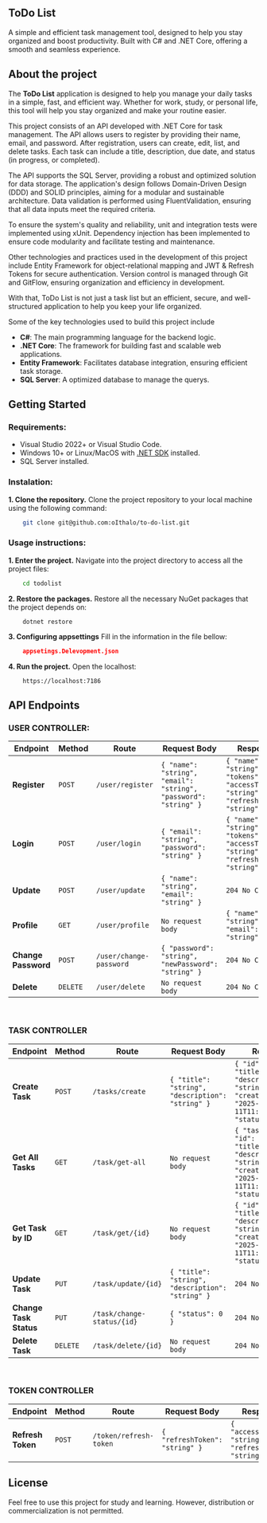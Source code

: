 ## **ToDo List**
A simple and efficient task management tool, designed to help you stay organized and boost productivity. Built with C# and .NET Core, offering a smooth and seamless experience.

## **About the project**
The **ToDo List** application is designed to help you manage your daily tasks in a simple, fast, and efficient way. Whether for work, study, or personal life, this tool will help you stay organized and make your routine easier.

This project consists of an API developed with .NET Core for task management. The API allows users to register by providing their name, email, and password. After registration, users can create, edit, list, and delete tasks. Each task can include a title, description, due date, and status (in progress, or completed).

The API supports the SQL Server, providing a robust and optimized solution for data storage. The application's design follows Domain-Driven Design (DDD) and SOLID principles, aiming for a modular and sustainable architecture. Data validation is performed using FluentValidation, ensuring that all data inputs meet the required criteria.

To ensure the system's quality and reliability, unit and integration tests were implemented using xUnit. Dependency injection has been implemented to ensure code modularity and facilitate testing and maintenance.

Other technologies and practices used in the development of this project include Entity Framework for object-relational mapping and JWT & Refresh Tokens for secure authentication. Version control is managed through Git and GitFlow, ensuring organization and efficiency in development.

With that, ToDo List is not just a task list but an efficient, secure, and well-structured application to help you keep your life organized.

Some of the key technologies used to build this project include

- **C#**: The main programming language for the backend logic.  
- **.NET Core**: The framework for building fast and scalable web applications.  
- **Entity Framework**: Facilitates database integration, ensuring efficient task storage.
- **SQL Server**: A optimized database to manage the querys.

## **Getting Started**

### **Requirements**:
- Visual Studio 2022+ or Visual Studio Code.
- Windows 10+ or Linux/MacOS with [.NET SDK](https://dotnet.microsoft.com/en-us/download/dotnet/8.0) installed.
- SQL Server installed.

### **Instalation**:
**1. Clone the repository.** Clone the project repository to your local machine using the following command:
```bash
    git clone git@github.com:oIthalo/to-do-list.git
```

### **Usage instructions**:
**1. Enter the project.** Navigate into the project directory to access all the project files:
```bash
    cd todolist
```
**2. Restore the packages.** Restore all the necessary NuGet packages that the project depends on:
```
    dotnet restore
```
**3. Configuring appsettings** Fill in the information in the file bellow:
```json
    appsetings.Delevopment.json
```
**4. Run the project.** Open the localhost:
```
    https://localhost:7186
```

## **API Endpoints**

### **USER CONTROLLER**:
| **Endpoint**         | **Method** | **Route**                         | **Request Body**                                      | **Response**                |
|----------------------|------------|-----------------------------------|------------------------------------------------------|-----------------------------|
| **Register**         | `POST`     | `/user/register`                  | `{ "name": "string", "email": "string", "password": "string" }` | `{ "name": "string", "tokens": { "accessToken": "string", "refreshToken": "string" } }` |
| **Login**            | `POST`     | `/user/login`                     | `{ "email": "string", "password": "string" }`         | `{ "name": "string", "tokens": { "accessToken": "string", "refreshToken": "string" } }` |
| **Update**           | `POST`     | `/user/update`                    | `{ "name": "string", "email": "string" }`             | `204 No Content`            |
| **Profile**          | `GET`      | `/user/profile`                   | `No request body`                                                 | `{ "name": "string", "email": "string" }` |
| **Change Password**  | `POST`     | `/user/change-password`           | `{ "password": "string", "newPassword": "string" }`   | `204 No Content`            |
| **Delete**           | `DELETE`   | `/user/delete`                    | `No request body`                                                | `204 No Content`            |

<br>

### **TASK CONTROLLER**
| **Endpoint**          | **Method** | **Route**                | **Request Body**                                      | **Response**                                               |
|-----------------------|------------|--------------------------|-------------------------------------------------------|------------------------------------------------------------|
| **Create Task**       | `POST`     | `/tasks/create`           | `{ "title": "string", "description": "string" }`      | `{ "id": "string", "title": "string", "description": "string", "createdOn": "2025-01-11T11:00:29.129Z", "status": 0 }` |
| **Get All Tasks**     | `GET`      | `/task/get-all`           | `No request body`                                                   | `{ "tasks": [ { "id": "string", "title": "string", "description": "string", "createdOn": "2025-01-11T11:02:21.133Z", "status": 0 } ] }` |
| **Get Task by ID**    | `GET`      | `/task/get/{id}`          | `No request body`                                                   | `{ "id": "string", "title": "string", "description": "string", "createdOn": "2025-01-11T11:03:30.714Z", "status": 0 }` |
| **Update Task**       | `PUT`      | `/task/update/{id}`       | `{ "title": "string", "description": "string" }`      | `204 No Content`                                           |
| **Change Task Status**| `PUT`    | `/task/change-status/{id}`| `{ "status": 0 }`                                     | `204 No Content`                                           |
| **Delete Task**       | `DELETE`   | `/task/delete/{id}`       | `No request body`                                                   | `204 No Content`                                           |

<br>

### **TOKEN CONTROLLER**
| **Endpoint**        | **Method** | **Route**               | **Request Body**                        | **Response**                                               |
|---------------------|------------|-------------------------|-----------------------------------------|------------------------------------------------------------|
| **Refresh Token**   | `POST`     | `/token/refresh-token`   | `{ "refreshToken": "string" }`          | `{ "accessToken": "string", "refreshToken": "string" }`     |

## **License**
Feel free to use this project for study and learning. However, distribution or commercialization is not permitted.